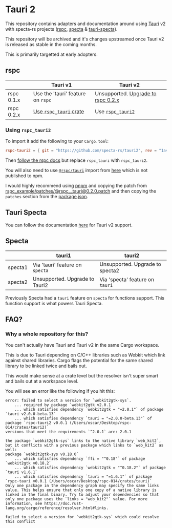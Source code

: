 # Tauri 2

This repository contains adapters and documentation around using [Tauri](https://tauri.app) v2 with specta-rs projects ([rspc](http://github.com/oscartbeaumont/rspc), [specta](https://github.com/oscartbeaumont/specta) & [tauri-specta](https://github.com/oscartbeaumont/tauri-specta)).

This repository will be archived and it's changes upstreamed once Tauri v2 is released as stable in the coming months.

This is primarily targetted at early adopters.

## rspc

|            | Tauri v1                                                          | Tauri v2                                                                                         |
| ---------- | ----------------------------------------------------------------- | ------------------------------------------------------------------------------------------------ |
| rspc 0.1.x | Use the 'tauri' feature on `rspc`                                 | Unsupported. [Upgrade to rspc 0.2.x](https://github.com/oscartbeaumont/rspc/releases/tag/v0.2.0) |
| rspc 0.2.x | [Use `rspc_tauri` crate](https://www.rspc.dev/integrations/tauri) | Use [`rspc_tauri2`](./rspc_tauri2)                                                               |

### Using `rspc_tauri2`

To import it add the following to your `Cargo.toml`:
```toml
rspc-tauri2 = { git = "https://github.com/specta-rs/tauri2", rev = "1a41c9217ccec1814e3e4c5e343bcc9739efab40" }
```

Then [follow the rspc docs](https://www.rspc.dev/integrations/tauri) but replace `rspc_tauri` with `rspc_tauri2`.

You will also need to use [`@rspc/tauri`](https://github.com/oscartbeaumont/tauri-specta/blob/main/docs/v2.md) import from [here](https://github.com/oscartbeaumont/rspc/tree/v0.x/packages/tauri2) which is not published to npm.

I would highly recommend using [pnpm](https://pnpm.io) and copying the patch from [rspc_example/patches/@rspc__tauri@0.2.0.patch](https://github.com/specta-rs/tauri2/blob/main/rspc_example/patches/%40rspc__tauri%400.2.0.patch) and then copying the `patches` section from the [package.json](https://github.com/specta-rs/tauri2/blob/0db5c136c68ca4ae13734a43c1980ca9cd81ab11/rspc_example/package.json#L23).

## Tauri Specta

You can follow the documentation [here](https://github.com/oscartbeaumont/tauri-specta/blob/main/docs/v2.md) for Tauri v2 support.

## Specta

|         | tauri1                          | tauri2                           |
| ------- | ------------------------------- | -------------------------------- |
| specta1 | Via 'tauri' feature on `specta` | Unsupported. Upgrade to specta2  |
| specta2 | Unsupported. Upgrade to Tauri2  | Via 'specta' feature on  `tauri` |

Previously Specta had a `tauri` feature on `specta` for functions support. This function support is what powers Tauri Specta.

## FAQ?

### Why a whole repository for this?

You can't actually have Tauri and Tauri v2 in the same Cargo workspace.

This is due to Tauri depending on C/C++ libraries such as Webkit which link against shared libraries. Cargo flags the potential for the same shared library to be linked twice and bails out.

This would make sense at a crate level but the resolver isn't super smart and bails out at a workspace level.

You will see an error like the following if you hit this:
```
error: failed to select a version for `webkit2gtk-sys`.
    ... required by package `webkit2gtk v2.0.1`
    ... which satisfies dependency `webkit2gtk = "=2.0.1"` of package `tauri v2.0.0-beta.13`
    ... which satisfies dependency `tauri = "=2.0.0-beta.13"` of package `rspc-tauri2 v0.0.1 (/Users/oscar/Desktop/rspc-014/crates/tauri2)`
versions that meet the requirements `^2.0.1` are: 2.0.1

the package `webkit2gtk-sys` links to the native library `web_kit2`, but it conflicts with a previous package which links to `web_kit2` as well:
package `webkit2gtk-sys v0.18.0`
    ... which satisfies dependency `ffi = "^0.18"` of package `webkit2gtk v0.18.2`
    ... which satisfies dependency `webkit2gtk = "^0.18.2"` of package `tauri v1.6.1`
    ... which satisfies dependency `tauri = "=1.6.1"` of package `rspc-tauri v0.0.1 (/Users/oscar/Desktop/rspc-014/crates/tauri)`
Only one package in the dependency graph may specify the same links value. This helps ensure that only one copy of a native library is linked in the final binary. Try to adjust your dependencies so that only one package uses the `links = "web_kit2"` value. For more information, see https://doc.rust-lang.org/cargo/reference/resolver.html#links.

failed to select a version for `webkit2gtk-sys` which could resolve this conflict
```
